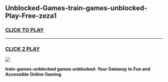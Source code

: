 
## Unblocked-Games-train-games-unblocked-Play-Free-zeza1
<h3>
<a href="https://premium76.site?title=train-games-unblocked&ref=09A">CLICK TO PLAY</a></h3>
<hr>

<h3>
<a href="https://premium76.site?title=train-games-unblocked&ref=09A">CLICK 2 PLAY</a>
  
</h3>

<a href="https://premium76.site?title=train-games-unblocked&ref=09A"><img src="https://clearcache.store/games.png"></a>


**train-games-unblocked games unblocked: Your Gateway to Fun and Accessible Online Gaming**
